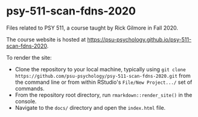# psy-511-scan-fdns-2020

Files related to PSY 511, a course taught by Rick Gilmore in Fall 2020.

The course website is hosted at <https://psu-psychology.github.io/psy-511-scan-fdns-2020>.

To render the site:

- Clone the repository to your local machine, typically using `git clone https://github.com/psu-psychology/psy-511-scan-fdns-2020.git` from the command line or from within RStudio's `File/New Project.../` set of commands.
- From the repository root directory, run `rmarkdown::render_site()` in the console.
- Navigate to the `docs/` directory and open the `index.html` file.